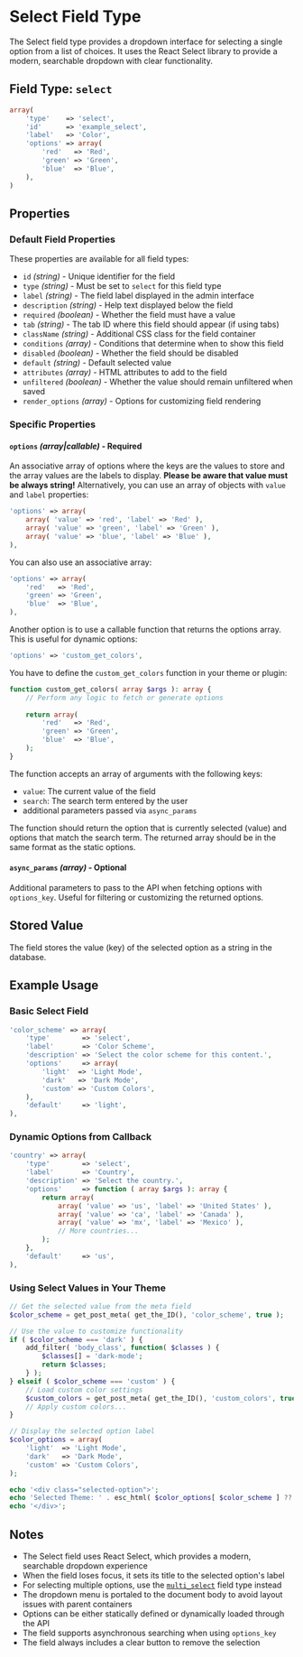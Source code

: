 # Select Field Type

The Select field type provides a dropdown interface for selecting a single option from a list of choices. It uses the React Select library to provide a modern, searchable dropdown with clear functionality.

## Field Type: `select`

```php
array(
	'type'    => 'select',
	'id'      => 'example_select',
	'label'   => 'Color',
	'options' => array(
		'red'   => 'Red',
		'green' => 'Green',
		'blue'  => 'Blue',
	),
)
```

## Properties

### Default Field Properties

These properties are available for all field types:

- `id` _(string)_ - Unique identifier for the field
- `type` _(string)_ - Must be set to `select` for this field type
- `label` _(string)_ - The field label displayed in the admin interface
- `description` _(string)_ - Help text displayed below the field
- `required` _(boolean)_ - Whether the field must have a value
- `tab` _(string)_ - The tab ID where this field should appear (if using tabs)
- `className` _(string)_ - Additional CSS class for the field container
- `conditions` _(array)_ - Conditions that determine when to show this field
- `disabled` _(boolean)_ - Whether the field should be disabled
- `default` _(string)_ - Default selected value
- `attributes` _(array)_ - HTML attributes to add to the field
- `unfiltered` _(boolean)_ - Whether the value should remain unfiltered when saved
- `render_options` _(array)_ - Options for customizing field rendering

### Specific Properties

#### `options` _(array|callable)_ - Required

An associative array of options where the keys are the values to store and the array values are the labels to display. **Please be aware that value must be always string!** Alternatively, you can use an array of objects with `value` and `label` properties:

```php
'options' => array(
	array( 'value' => 'red', 'label' => 'Red' ),
	array( 'value' => 'green', 'label' => 'Green' ),
	array( 'value' => 'blue', 'label' => 'Blue' ),
),
```

You can also use an associative array:

```php
'options' => array(
    'red'   => 'Red',
    'green' => 'Green',
    'blue'  => 'Blue',
),
```

Another option is to use a callable function that returns the options array. This is useful for dynamic options:

```php
'options' => 'custom_get_colors',
```

You have to define the `custom_get_colors` function in your theme or plugin:

```php
function custom_get_colors( array $args ): array {
    // Perform any logic to fetch or generate options
    
    return array(
        'red'   => 'Red',
        'green' => 'Green',
        'blue'  => 'Blue',
    );
}
```
The function accepts an array of arguments with the following keys:
- `value`: The current value of the field
- `search`: The search term entered by the user
- additional parameters passed via `async_params`

The function should return the option that is currently selected (value) and options that match the search term. The returned array should be in the same format as the static options.

#### `async_params` _(array)_ - Optional

Additional parameters to pass to the API when fetching options with `options_key`. Useful for filtering or customizing the returned options.

## Stored Value

The field stores the value (key) of the selected option as a string in the database.

## Example Usage

### Basic Select Field

```php
'color_scheme' => array(
	'type'        => 'select',
	'label'       => 'Color Scheme',
	'description' => 'Select the color scheme for this content.',
	'options'     => array(
		'light'  => 'Light Mode',
		'dark'   => 'Dark Mode',
		'custom' => 'Custom Colors',
	),
	'default'     => 'light',
),
```

### Dynamic Options from Callback

```php
'country' => array(
	'type'        => 'select',
	'label'       => 'Country',
	'description' => 'Select the country.',
	'options'     => function ( array $args ): array {
        return array(
            array( 'value' => 'us', 'label' => 'United States' ),
            array( 'value' => 'ca', 'label' => 'Canada' ),
            array( 'value' => 'mx', 'label' => 'Mexico' ),
            // More countries...
        );
    },
	'default'     => 'us',
),
```

### Using Select Values in Your Theme

```php
// Get the selected value from the meta field
$color_scheme = get_post_meta( get_the_ID(), 'color_scheme', true );

// Use the value to customize functionality
if ( $color_scheme === 'dark' ) {
	add_filter( 'body_class', function( $classes ) {
		$classes[] = 'dark-mode';
		return $classes;
	} );
} elseif ( $color_scheme === 'custom' ) {
	// Load custom color settings
	$custom_colors = get_post_meta( get_the_ID(), 'custom_colors', true );
	// Apply custom colors...
}

// Display the selected option label
$color_options = array(
	'light'  => 'Light Mode',
	'dark'   => 'Dark Mode',
	'custom' => 'Custom Colors',
);

echo '<div class="selected-option">';
echo 'Selected Theme: ' . esc_html( $color_options[ $color_scheme ] ?? '' );
echo '</div>';
```

## Notes

- The Select field uses React Select, which provides a modern, searchable dropdown experience
- When the field loses focus, it sets its title to the selected option's label
- For selecting multiple options, use the [`multi_select`](multi_select.md) field type instead
- The dropdown menu is portaled to the document body to avoid layout issues with parent containers
- Options can be either statically defined or dynamically loaded through the API
- The field supports asynchronous searching when using `options_key`
- The field always includes a clear button to remove the selection
